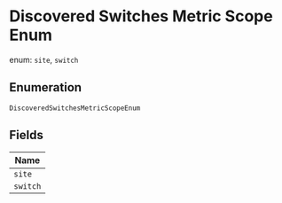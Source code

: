 
# Discovered Switches Metric Scope Enum

enum: `site`, `switch`

## Enumeration

`DiscoveredSwitchesMetricScopeEnum`

## Fields

| Name |
|  --- |
| `site` |
| `switch` |

